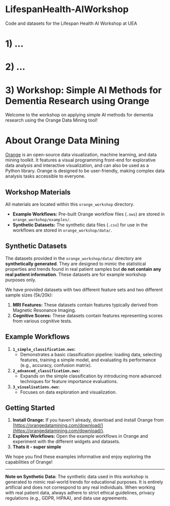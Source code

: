 # LifespanHealth-AIWorkshop
Code and datasets for the Lifespan Health AI Workshop at UEA

# 1) ...

# 2) ...


# 3) Workshop: Simple AI Methods for Dementia Research using Orange
Welcome to the workshop on applying simple AI methods for dementia research using the Orange Data Mining tool!

# About Orange Data Mining
[Orange](https://orangedatamining.com/) is an open-source data visualization, machine learning, and data mining toolkit. It features a visual programming front-end for explorative data analysis and interactive visualization, and can also be used as a Python library. Orange is designed to be user-friendly, making complex data analysis tasks accessible to everyone.

## Workshop Materials
All materials are located within this `orange_workshop` directory.
 
* **Example Workflows:** Pre-built Orange workflow files (`.ows`) are stored in `orange_workshop/examples/`.
* **Synthetic Datasets:** The synthetic data files (`.csv`) for use in the workflows are stored in `orange_workshop/data/`.

## Synthetic Datasets
The datasets provided in the `orange_workshop/data/` directory are **synthetically generated**. They are designed to mimic the statistical properties and trends found in real patient samples but **do not contain any real patient information**. These datasets are for example workshop purposes only.

We have provided datasets with two different feature sets and two different sample sizes (5k/20k):

1.  **MRI Features:** These datasets contain features typically derived from Magnetic Resonance Imaging.
2.  **Cognitive Scores:** These datasets contain features representing scores from various cognitive tests.

## Example Workflows
1.  **`1_simple_classification.ows`:**
    * Demonstrates a basic classification pipeline: loading data, selecting features, training a simple model, and evaluating its performance (e.g., accuracy, confusion matrix).
2.  **`2_advanced_classification.ows`:**
    * Expands on the simple classification by introducing more advanced techniques for feature importance evaluations. 
3.  **`3_visualisations.ows`:**
    * Focuses on data exploration and visualization.

## Getting Started
1.  **Install Orange:** If you haven't already, download and install Orange from [https://orangedatamining.com/download/](https://orangedatamining.com/download/).
2.  **Explore Workflows:** Open the example workflows in Orange and experiment with the different widgets and datasets.
3.  **Thats it - super simple**

We hope you find these examples informative and enjoy exploring the capabilities of Orange!

---

**Note on Synthetic Data:** The synthetic data used in this workshop is generated to mimic real-world trends for educational purposes. It is entirely artificial and does not correspond to any real individuals. When working with real patient data, always adhere to strict ethical guidelines, privacy regulations (e.g., GDPR, HIPAA), and data use agreements.
